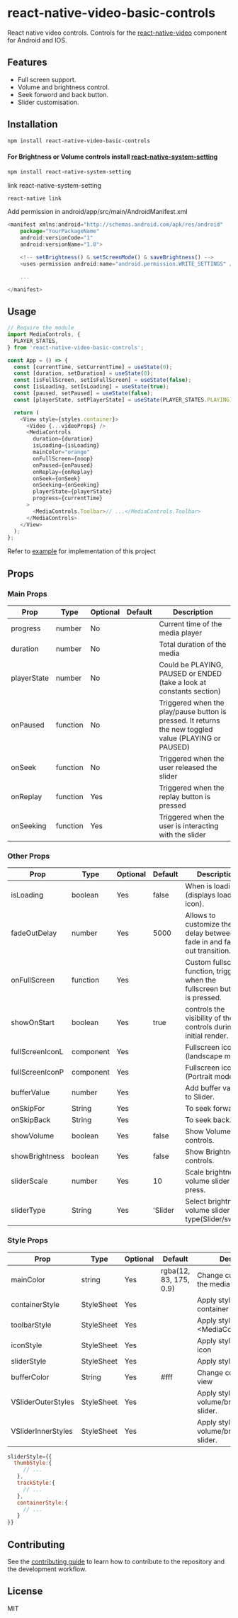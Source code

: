 # react-native-video-basic-controls

React native video controls.
Controls for the [react-native-video](https://github.com/react-native-video/react-native-video) component for Android and IOS.

## Features

- Full screen support.
- Volume and brightness control.
- Seek forword and back button.
- Slider customisation.

## Installation

```sh
npm install react-native-video-basic-controls
```

#### For Brightness or Volume controls install [react-native-system-setting](https://github.com/c19354837/react-native-system-setting)

```sh
npm install react-native-system-setting
```

link react-native-system-setting

```sh
react-native link
```

Add permission in android/app/src/main/AndroidManifest.xml

```js
<manifest xmlns:android="http://schemas.android.com/apk/res/android"
    package="YourPackageName"
    android:versionCode="1"
    android:versionName="1.0">

    <!-- setBrightness() & setScreenMode() & saveBrightness() -->
    <uses-permission android:name="android.permission.WRITE_SETTINGS" />

    ...

</manifest>
```

## Usage

```js
// Require the module
import MediaControls, {
  PLAYER_STATES,
} from 'react-native-video-basic-controls';

const App = () => {
  const [currentTime, setCurrentTime] = useState(0);
  const [duration, setDuration] = useState(0);
  const [isFullScreen, setIsFullScreen] = useState(false);
  const [isLoading, setIsLoading] = useState(true);
  const [paused, setPaused] = useState(false);
  const [playerState, setPlayerState] = useState(PLAYER_STATES.PLAYING);

  return (
    <View style={styles.container}>
      <Video {...videoProps} />
      <MediaControls
        duration={duration}
        isLoading={isLoading}
        mainColor="orange"
        onFullScreen={noop}
        onPaused={onPaused}
        onReplay={onReplay}
        onSeek={onSeek}
        onSeeking={onSeeking}
        playerState={playerState}
        progress={currentTime}
      >
        <MediaControls.Toolbar>// ...</MediaControls.Toolbar>
      </MediaControls>
    </View>
  );
};
```

Refer to [example](https://github.com/prathmesh28/react-native-video-basic-controls/tree/master/example) for implementation of this project

## Props

### Main Props

| Prop        | Type     | Optional | Default | Description                                                                                           |
| ----------- | -------- | -------- | ------- | ----------------------------------------------------------------------------------------------------- |
| progress    | number   | No       |         | Current time of the media player                                                                      |
| duration    | number   | No       |         | Total duration of the media                                                                           |
| playerState | number   | No       |         | Could be PLAYING, PAUSED or ENDED (take a look at constants section)                                  |
| onPaused    | function | No       |         | Triggered when the play/pause button is pressed. It returns the new toggled value (PLAYING or PAUSED) |
| onSeek      | function | No       |         | Triggered when the user released the slider                                                           |
| onReplay    | function | Yes      |         | Triggered when the replay button is pressed                                                           |
| onSeeking   | function | Yes      |         | Triggered when the user is interacting with the slider                                                |

### Other Props

| Prop            | Type      | Optional | Default | Description                                                                  |
| --------------- | --------- | -------- | ------- | ---------------------------------------------------------------------------- |
| isLoading       | boolean   | Yes      | false   | When is loading (displays loading icon).                                     |
| fadeOutDelay    | number    | Yes      | 5000    | Allows to customize the delay between fade in and fade out transition.       |
| onFullScreen    | function  | Yes      |         | Custom fullscreen function, triggered when the fullscreen button is pressed. |
| showOnStart     | boolean   | Yes      | true    | controls the visibility of the controls during the initial render.           |
| fullScreenIconL | component | Yes      |         | Fullscreen icon (landscape mode).                                            |
| fullScreenIconP | component | Yes      |         | Fullscreen icon (Portrait mode).                                             |
| bufferValue     | number    | Yes      |         | Add buffer value to Slider.                                                  |
| onSkipFor       | String    | Yes      |         | To seek forward.                                                             |
| onSkipBack      | String    | Yes      |         | To seek back.                                                                |
| showVolume      | boolean   | Yes      | false   | Show Volume controls.                                                        |
| showBrightness  | boolean   | Yes      | false   | Show Brightness controls.                                                    |
| sliderScale     | number    | Yes      | 10      | Scale brightness/ volume slider on press.                                    |
| sliderType      | String    | Yes      | 'Slider | Select brightness/ volume slider type(Slider/swipe).                         |

### Style Props

| Prop               | Type       | Optional | Default                | Description                                     |
| ------------------ | ---------- | -------- | ---------------------- | ----------------------------------------------- |
| mainColor          | string     | Yes      | rgba(12, 83, 175, 0.9) | Change custom color to the media controls       |
| containerStyle     | StyleSheet | Yes      |                        | Apply styles to the container                   |
| toolbarStyle       | StyleSheet | Yes      |                        | Apply styles to <MediaControls.Toolbar>         |
| iconStyle          | StyleSheet | Yes      |                        | Apply styles to fullscreen icon                 |
| sliderStyle        | StyleSheet | Yes      |                        | Apply styles to Slider                          |
| bufferColor        | String     | Yes      | #fff                   | Change color of buffer view                     |
| VSliderOuterStyles | StyleSheet | Yes      |                        | Apply styles to volume/brightness outer slider. |
| VSliderInnerStyles | StyleSheet | Yes      |                        | Apply styles to volume/brightness track slider. |

```js
sliderStyle={{
  thumbStyle:{
     // ...
   },
   trackStyle:{
     // ...
   },
   containerStyle:{
     // ...
   }
}}
```

## Contributing

See the [contributing guide](https://github.com/prathmesh28/react-native-video-basic-controls/blob/master/CONTRIBUTING.md) to learn how to contribute to the repository and the development workflow.

## License

MIT
